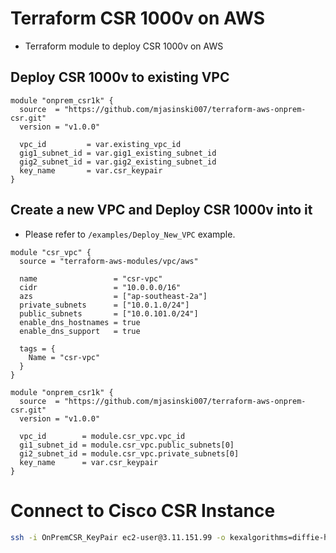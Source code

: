 # Terraform CSR 1000v on AWS

- Terraform module to deploy CSR 1000v on AWS

## Deploy CSR 1000v to existing VPC

```hcl
module "onprem_csr1k" {
  source  = "https://github.com/mjasinski007/terraform-aws-onprem-csr.git"
  version = "v1.0.0"

  vpc_id         = var.existing_vpc_id
  gig1_subnet_id = var.gig1_existing_subnet_id
  gig2_subnet_id = var.gig2_existing_subnet_id
  key_name       = var.csr_keypair
}
```

## Create a new VPC and Deploy CSR 1000v into it

- Please refer to `/examples/Deploy_New_VPC` example.

```hcl
module "csr_vpc" {
  source = "terraform-aws-modules/vpc/aws"

  name                 = "csr-vpc"
  cidr                 = "10.0.0.0/16"
  azs                  = ["ap-southeast-2a"]
  private_subnets      = ["10.0.1.0/24"]
  public_subnets       = ["10.0.101.0/24"]
  enable_dns_hostnames = true
  enable_dns_support   = true

  tags = {
    Name = "csr-vpc"
  }
}

module "onprem_csr1k" {
  source  = "https://github.com/mjasinski007/terraform-aws-onprem-csr.git"
  version = "v1.0.0"

  vpc_id        = module.csr_vpc.vpc_id
  gi1_subnet_id = module.csr_vpc.public_subnets[0]
  gi2_subnet_id = module.csr_vpc.private_subnets[0]
  key_name      = var.csr_keypair
}
```

# Connect to Cisco CSR Instance

```bash
ssh -i OnPremCSR_KeyPair ec2-user@3.11.151.99 -o kexalgorithms=diffie-hellman-group-exchange-sha1,diffie-hellman-group14-sha1
```